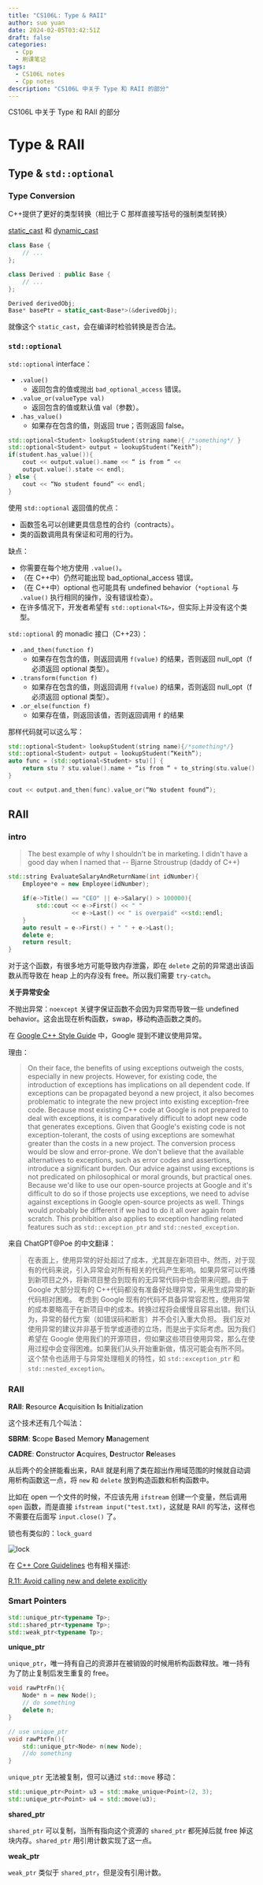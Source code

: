 ```yaml
---
title: "CS106L: Type & RAII"
author: suo yuan
date: 2024-02-05T03:42:51Z
draft: false
categories:
  - Cpp
  - 刷课笔记
tags:
  - CS106L notes
  - Cpp notes
description: "CS106L 中关于 Type 和 RAII 的部分"
---
```


<!--more-->
CS106L 中关于 Type 和 RAII 的部分
<!--more-->

# Type & RAII

## Type & `std::optional`

### Type Conversion

C++提供了更好的类型转换（相比于 C 那样直接写括号的强制类型转换）

[static_cast](https://en.cppreference.com/w/cpp/language/static_cast) 和 [dynamic_cast](https://en.cppreference.com/w/cpp/language/dynamic_cast)

```cpp
class Base {
    // ...
};

class Derived : public Base {
    // ...
};

Derived derivedObj;
Base* basePtr = static_cast<Base*>(&derivedObj);
```

就像这个 `static_cast`，会在编译时检验转换是否合法。

### `std::optional`

`std::optional` interface：

- `.value()`
  - 返回包含的值或抛出 `bad_optional_access` 错误。
- `.value_or(valueType val)`
  - 返回包含的值或默认值 val（参数）。
- `.has_value()`
  - 如果存在包含的值，则返回 true；否则返回 false。

```cpp
std::optional<Student> lookupStudent(string name){ /*something*/ }
std::optional<Student> output = lookupStudent(“Keith”);
if(student.has_value()){
    cout << output.value().name << “ is from “ <<
    output.value().state << endl;
} else {
    cout << “No student found” << endl;
}
```

使用 `std::optional` 返回值的优点：

- 函数签名可以创建更具信息性的合约（contracts）。
- 类的函数调用具有保证和可用的行为。

缺点：

- 你需要在每个地方使用 `.value()`。
- （在 C++中）仍然可能出现 bad_optional_access 错误。
- （在 C++中）optional 也可能具有 undefined behavior（`*optional` 与 `.value()` 执行相同的操作，没有错误检查）。
- 在许多情况下，开发者希望有 `std::optional<T&>`，但实际上并没有这个类型。

`std::optional` 的 monadic 接口（C++23）：

- `.and_then(function f)`
  - 如果存在包含的值，则返回调用 `f(value)` 的结果，否则返回 null_opt（f 必须返回 optional 类型）。
- `.transform(function f)`
  - 如果存在包含的值，则返回调用 `f(value)` 的结果，否则返回 null_opt（f 必须返回 optional<valueType> 类型）。
- `.or_else(function f)`
  - 如果存在值，则返回该值，否则返回调用 `f` 的结果

那样代码就可以这么写：

```cpp
std::optional<Student> lookupStudent(string name){/*something*/}
std::optional<Student> output = lookupStudent(“Keith”);
auto func = (std::optional<Student> stu)[] {
    return stu ? stu.value().name + “is from “ + to_string(stu.value().state) : {};
}

cout << output.and_then(func).value_or(“No student found”);
```

## RAII

### intro

> The best example of why I shouldn't be in marketing. I didn't have a good day when I named that -- Bjarne Stroustrup (daddy of C++)

```cpp
std::string EvaluateSalaryAndReturnName(int idNumber){
    Employee*e = new Employee(idNumber);

    if(e->Title() == "CEO" || e->Salary() > 100000){
        std::cout << e->First() << " "
                  << e->Last() << " is overpaid" <<std::endl;
    }
    auto result = e->First() + " " + e->Last();
    delete e;
    return result;
}
```

对于这个函数，有很多地方可能导致内存泄露，即在 `delete` 之前的异常退出该函数从而导致在 heap 上的内存没有 free。所以我们需要 `try-catch`。

**关于异常安全**

不抛出异常：`noexcept` 关键字保证函数不会因为异常而导致一些 undefined behavior。这会出现在析构函数，swap，移动构造函数之类的。

在 [Google C++ Style Guide](https://google.github.io/styleguide/cppguide.html#Exceptions) 中，Google 提到不建议使用异常。

理由：

> On their face, the benefits of using exceptions outweigh the costs, especially in new projects. However, for existing code, the introduction of exceptions has implications on all dependent code. If exceptions can be propagated beyond a new project, it also becomes problematic to integrate the new project into existing exception-free code. Because most existing C++ code at Google is not prepared to deal with exceptions, it is comparatively difficult to adopt new code that generates exceptions.
> Given that Google's existing code is not exception-tolerant, the costs of using exceptions are somewhat greater than the costs in a new project. The conversion process would be slow and error-prone. We don't believe that the available alternatives to exceptions, such as error codes and assertions, introduce a significant burden.
> Our advice against using exceptions is not predicated on philosophical or moral grounds, but practical ones. Because we'd like to use our open-source projects at Google and it's difficult to do so if those projects use exceptions, we need to advise against exceptions in Google open-source projects as well. Things would probably be different if we had to do it all over again from scratch.
> This prohibition also applies to exception handling related features such as `std::exception_ptr` and `std::nested_exception`.

来自 ChatGPT@Poe 的中文翻译：

> 在表面上，使用异常的好处超过了成本，尤其是在新项目中。然而，对于现有的代码来说，引入异常会对所有相关的代码产生影响。如果异常可以传播到新项目之外，将新项目整合到现有的无异常代码中也会带来问题。由于 Google 大部分现有的 C++代码都没有准备好处理异常，采用生成异常的新代码相对困难。
> 考虑到 Google 现有的代码不具备异常容忍性，使用异常的成本要略高于在新项目中的成本。转换过程将会缓慢且容易出错。我们认为，异常的替代方案（如错误码和断言）并不会引入重大负担。
> 我们反对使用异常的建议并非基于哲学或道德的立场，而是出于实际考虑。因为我们希望在 Google 使用我们的开源项目，但如果这些项目使用异常，那么在使用过程中会变得困难。如果我们从头开始重新做，情况可能会有所不同。
> 这个禁令也适用于与异常处理相关的特性，如 `std::exception_ptr` 和 `std::nested_exception`。

### RAII

**RAII**: **R**esource **A**cquisition **I**s **I**nitialization

这个技术还有几个叫法：

**SBRM**: **S**cope **B**ased Memo**r**y **M**anagement

**CADRE**: **C**onstructor **A**cquires, **D**estructor **Re**leases

从后两个的全拼能看出来，RAII 就是利用了类在超出作用域范围的时候就自动调用析构函数这一点，将 `new` 和 `delete` 放到构造函数和析构函数中。

比如在 open 一个文件的时候，不应该先用 `ifstream` 创建一个变量，然后调用 `open` 函数，而是直接 `ifstream input("test.txt)`，这就是 RAII 的写法，这样也不需要在后面写 `input.close()` 了。

锁也有类似的：`lock_guard`

![lock](/img/CS106L/lockraii.png)

在 [C++ Core Guidelines](https://isocpp.github.io/CppCoreGuidelines/CppCoreGuidelines) 也有相关描述:

[R.11: Avoid calling new and delete explicitly](https://isocpp.github.io/CppCoreGuidelines/CppCoreGuidelines#Rr-newdelete)

### Smart Pointers

```cpp
std::unique_ptr<typename Tp>;
std::shared_ptr<typename Tp>;
std::weak_ptr<typename Tp>;
```

**unique_ptr**

`unique_ptr`，唯一持有自己的资源并在被销毁的时候用析构函数释放。唯一持有为了防止复制后发生重复的 free。

```cpp
void rawPtrFn(){
    Node* n = new Node();
    // do something
    delete n;
}

// use unique_ptr
void rawPtrFn(){
    std::unique_ptr<Node> n(new Node);
    //do something
}
```

`unique_ptr` 无法被复制，但可以通过 `std::move` 移动：

```cpp
std::unique_ptr<Point> u3 = std::make_unique<Point>(2, 3);
std::unique_ptr<Point> u4 = std::move(u3);
```

**shared_ptr**

`shared_ptr` 可以复制，当所有指向这个资源的 `shared_ptr` 都死掉后就 free 掉这块内存。`shared_ptr` 用引用计数实现了这一点。

**weak_ptr**

`weak_ptr` 类似于 `shared_ptr`，但是没有引用计数。
